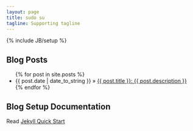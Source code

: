 ```yaml
---
layout: page
title: sudo su
tagline: Supporting tagline
---
```

{% include JB/setup %}
## Blog Posts
<ul class="posts">
  {% for post in site.posts %}
    <li><span>{{ post.date | date_to_string }}</span> &raquo; <a href="{{ BASE_PATH }}{{ post.url }}">{{ post.title }}: {{ post.description }}</a></li>
  {% endfor %}
</ul>

## Blog Setup Documentation
Read [Jekyll Quick Start](http://jekyllbootstrap.com/usage/jekyll-quick-start.html)

